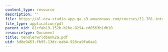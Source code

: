 ```yaml
---
content_type: resource
description: ''
file: https://ol-ocw-studio-app-qa.s3.amazonaws.com/courses/11-701-introduction-to-planning-institutional-processes-in-developing-countries-fall-2003/3d8e9453fb9513dceab4928ca9fa6ae1_tendlerwrldbank2a.pdf
file_type: application/pdf
parent_uid: 81cfab19-152b-b1be-8294-cd0563b1db10
resourcetype: Document
title: tendlerwrldbank2a.pdf
uid: 3d8e9453-fb95-13dc-eab4-928ca9fa6ae1
---
```

